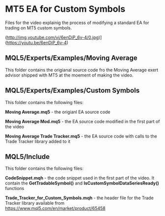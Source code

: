 # MT5 EA for Custom Symbols
Files for the video explainig the process of modifying a standard EA for trading on MT5 custom symbols.

(http://img.youtube.com/vi/6enDiP_6v-4/0.jpg)](https://youtu.be/6enDiP_6v-4)

## MQL5/Experts/Examples/Moving Average 
This folder contains the origianal source code fro the Moving Average exert advisor shipped with MT5 at the moement of making the video.

## MQL5/Experts/Examples/Custom Symbols 
This folder contains the following files:

**Moving Average.mq5** - the origianl EA source code

**Moving Average Mod.mq5** - the EA source code modified in the first part of the video

**Moving Average Trade Tracker.mq5** - the EA source code with calls to the Trade Tracker library added to it

## MQL5/Include 
This folder contains the following files:

**CodeSnippet.mqh** - the code snippet used in the first part of the video. It contain the **GetTradableSymbol()** and **IsCustomSymbolDataSeriesReady()** functions

**Trade_Tracker_for_Custom_Symbols.mqh**  - the header file for the Trade Tracker library available from https://www.mql5.com/en/market/product/65458


